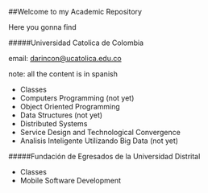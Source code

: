 ##Welcome to my Academic Repository

Here you gonna find

#####Universidad Catolica de Colombia

email: darincon@ucatolica.edu.co

note: all the content is in spanish

- Classes
 - Computers Programming (not yet)
 - Object Oriented Programming
 - Data Structures (not yet)
 - Distributed Systems
 - Service Design and Technological Convergence
 - Analisis Inteligente Utilizando Big Data (not yet)

#####Fundación de Egresados de la Universidad Distrital

- Classes
 - Mobile Software Development